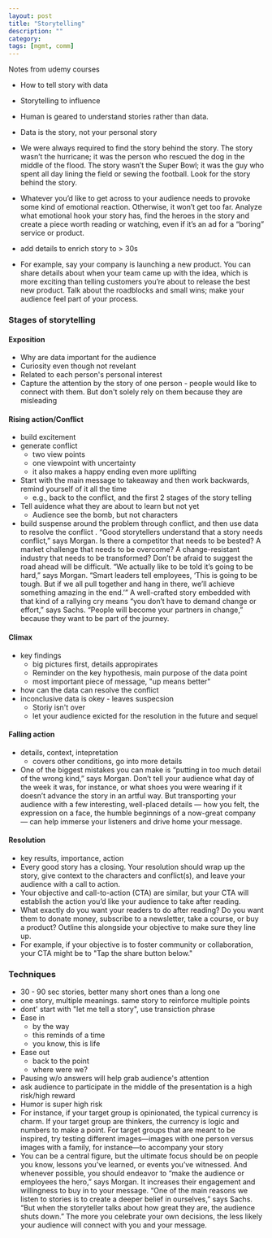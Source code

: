 ```yaml
---
layout: post
title: "Storytelling"
description: ""
category: 
tags: [mgmt, comm]
--- 
```


Notes from udemy courses

* How to tell story with data
* Storytelling to influence


* Human is geared to understand stories rather than data.
* Data is the story, not your personal story
* We were always required to find the story behind the story. The story wasn’t the hurricane; it was the person who rescued the dog in the middle of the flood. The story wasn’t the Super Bowl; it was the guy who spent all day lining the field or sewing the football. Look for the story behind the story.
* Whatever you’d like to get across to your audience needs to provoke some kind of emotional reaction. Otherwise, it won’t get too far. Analyze what emotional hook your story has, find the heroes in the story and create a piece worth reading or watching, even if it’s an ad for a “boring” service or product.
* add details to enrich story to > 30s
 * For example, say your company is launching a new product. You can share details about when your team came up with the idea, which is more exciting than telling customers you’re about to release the best new product. Talk about the roadblocks and small wins; make your audience feel part of your process.

### Stages of storytelling

#### Exposition

* Why are data important for the audience
* Curiosity even though not revelant
* Related to each person's personal interest
* Capture the attention by the story of one person - people would like to connect with them. But don't solely rely on them because they are misleading

#### Rising action/Conflict 

* build excitement
* generate conflict
   * two view points 
   * one viewpoint with uncertainty
   * it also makes a happy ending even more uplifting
* Start with the main message to takeaway and then work backwards, remind yourself of it all the time
  * e.g., back to the conflict, and the first 2 stages of the story telling
* Tell auidence what they are about to learn but not yet
  * Audience see the bomb, but not characters
* build suspense around the problem through conflict, and then use data to resolve the conflict
. “Good storytellers understand that a story needs conflict,” says Morgan. Is there a competitor that needs to be bested? A market challenge that needs to be overcome? A change-resistant industry that needs to be transformed? Don’t be afraid to suggest the road ahead will be difficult. “We actually like to be told it’s going to be hard,” says Morgan. “Smart leaders tell employees, ‘This is going to be tough. But if we all pull together and hang in there, we’ll achieve something amazing in the end.’” A well-crafted story embedded with that kind of a rallying cry means “you don’t have to demand change or effort,” says Sachs. “People will become your partners in change,” because they want to be part of the journey.


#### Climax 

* key findings
  * big pictures first, details appropirates
  * Reminder on the key hypothesis, main purpose of the data point
  * most important piece of message, "up means better"
* how can the data can resolve the conflict
* inconclusive data is okey - leaves suspecsion
  * Storiy isn't over
  * let your audience exicted for the resolution in the future and sequel

#### Falling action 

* details, context, intepretation
  * covers other conditions, go into more details
* One of the biggest mistakes you can make is “putting in too much detail of the wrong kind,” says Morgan. Don’t tell your audience what day of the week it was, for instance, or what shoes you were wearing if it doesn’t advance the story in an artful way. But transporting your audience with a few interesting, well-placed details — how you felt, the expression on a face, the humble beginnings of a now-great company — can help immerse your listeners and drive home your message.


#### Resolution  
* key results, importance, action
* Every good story has a closing. Your resolution should wrap up the story, give context to the characters and conflict(s), and leave your audience with a call to action.
* Your objective and call-to-action (CTA) are similar, but your CTA will establish the action you’d like your audience to take after reading.
* What exactly do you want your readers to do after reading? Do you want them to donate money, subscribe to a newsletter, take a course, or buy a product? Outline this alongside your objective to make sure they line up.
 * For example, if your objective is to foster community or collaboration, your CTA might be to "Tap the share button below."



### Techniques

* 30 - 90 sec stories, better many short ones than a long one
* one story, multiple meanings. same story to reinforce multiple points
* dont' start with "let me tell a story", use transiction phrase
 * Ease in
   * by the way 
   * this reminds of a time
   * you know, this is life
 * Ease out 
   * back to the point
   * where were we?
* Pausing w/o answers will help grab audience's attention
* ask audience to participate in the middle of the presentation is a high risk/high reward
* Humor is super high risk
* For instance, if your target group is opinionated, the typical currency is charm. If your target group are thinkers, the currency is logic and numbers to make a point. For target groups that are meant to be inspired, try testing different images—images with one person versus images with a family, for instance—to accompany your story
* You can be a central figure, but the ultimate focus should be on people you know, lessons you’ve learned, or events you’ve witnessed. And whenever possible, you should endeavor to “make the audience or employees the hero,” says Morgan. It increases their engagement and willingness to buy in to your message. “One of the main reasons we listen to stories is to create a deeper belief in ourselves,” says Sachs. “But when the storyteller talks about how great they are, the audience shuts down.” The more you celebrate your own decisions, the less likely your audience will connect with you and your message.


